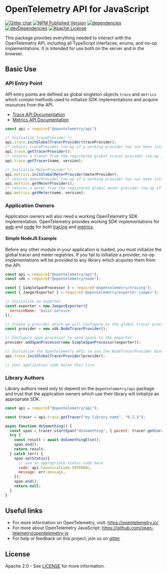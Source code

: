 # OpenTelemetry API for JavaScript
[![Gitter chat][gitter-image]][gitter-url]
[![NPM Published Version][npm-img]][npm-url]
[![dependencies][dependencies-image]][dependencies-url]
[![devDependencies][devDependencies-image]][devDependencies-url]
[![Apache License][license-image]][license-image]

This package provides everything needed to interact with the OpenTelemetry API, including all TypeScript interfaces, enums, and no-op implementations. It is intended for use both on the server and in the browser.

## Basic Use

### API Entry Point

API entry points are defined as global singleton objects `trace` and `metrics` which contain methods used to initialize SDK implementations and acquire resources from the API.

- [Trace API Documentation][trace-api-docs]
- [Metrics API Documentation][metrics-api-docs]

```javascript
const api = require("@opentelemetry/api")

/* Initialize TraceProvider */
api.trace.initGlobalTracerProvider(traceProvider);
/* returns traceProvider (no-op if a working provider has not been initialized) */
api.trace.getTracerProvider();
/* returns a tracer from the registered global tracer provider (no-op if a working provider has not been initialized); */
api.trace.getTracer(name, version);

/* Initialize MeterProvider */
api.metrics.initGlobalMeterProvider(meterProvider);
/* returns meterProvider (no-op if a working provider has not been initialized) */
api.metrics.getMeterProvider();
/* returns a meter from the registered global meter provider (no-op if a working provider has not been initialized); */
api.metrics.getMeter(name, version);
```

### Application Owners

Application owners will also need a working OpenTelemetry SDK implementation. OpenTelemetry provides working SDK implementations for [web] and [node] for both [tracing] and [metrics].

#### Simple NodeJS Example

Before any other module in your application is loaded, you must initialize the global tracer and meter registries. If you fail to initialize a provider, no-op implementations will be provided to any library which acquires them from the API.

```javascript
const api = require("@opentelemetry/api");
const sdk = require("@opentelemetry/node");

const { SimpleSpanProcessor } = require('@opentelemetry/tracing');
const { JaegerExporter } = require('@opentelemetry/exporter-jaeger');

// Initialize an exporter
const exporter = new JaegerExporter({
  serviceName: 'basic-service'
});

// Create a provider which we will configure as the global tracer provider
const provider = new sdk.NodeTracerProvider();

// Configure span processor to send spans to the exporter
provider.addSpanProcessor(new SimpleSpanProcessor(exporter));

// Initialize the OpenTelemetry APIs to use the NodeTracerProvider bindings
api.trace.initGlobalTracerProvider(provider);

// your application code below this line
```

### Library Authors

Library authors need only to depend on the `@opentelemetry/api` package and trust that the application owners which use their library will initialize an appropriate SDK.

```javascript
const api = require("@opentelemetry/api");

const tracer = api.trace.getTracer("my-library-name", "0.2.3");

async function doSomething() {
  const span = tracer.startSpan("doSomething", { parent: tracer.getCurrentSpan() });
  try {
    const result = await doSomethingElse();
    span.end();
    return result;
  } catch (err) {
    span.setStatus({
      // use an appropriate status code here
      code: api.CanonicalCode.INTERNAL,
      message: err.message,
    });
    span.end();
    return null;
  }
}
```


## Useful links
- For more information on OpenTelemetry, visit: <https://opentelemetry.io/>
- For more about OpenTelemetry JavaScript: <https://github.com/open-telemetry/opentelemetry-js>
- For help or feedback on this project, join us on [gitter][gitter-url]

## License

Apache 2.0 - See [LICENSE][license-url] for more information.

[gitter-image]: https://badges.gitter.im/open-telemetry/opentelemetry-js.svg
[gitter-url]: https://gitter.im/open-telemetry/opentelemetry-node?utm_source=badge&utm_medium=badge&utm_campaign=pr-badge&utm_content=badge
[license-url]: https://github.com/open-telemetry/opentelemetry-js/blob/master/LICENSE
[license-image]: https://img.shields.io/badge/license-Apache_2.0-green.svg?style=flat
[dependencies-image]: https://david-dm.org/open-telemetry/opentelemetry-js/status.svg?path=packages/opentelemetry-api
[dependencies-url]: https://david-dm.org/open-telemetry/opentelemetry-js?path=packages%2Fopentelemetry-api
[devDependencies-image]: https://david-dm.org/open-telemetry/opentelemetry-js/dev-status.svg?path=packages/opentelemetry-api
[devDependencies-url]: https://david-dm.org/open-telemetry/opentelemetry-js?path=packages%2Fopentelemetry-api&type=dev
[npm-url]: https://www.npmjs.com/package/@opentelemetry/api
[npm-img]: https://badge.fury.io/js/%40opentelemetry%2Ftypes.svg

[trace-api-docs]: https://open-telemetry.github.io/opentelemetry-js/classes/traceapi.html
[metrics-api-docs]: https://open-telemetry.github.io/opentelemetry-js/classes/metricsapi.html

[web]: https://github.com/open-telemetry/opentelemetry-js/tree/master/packages/opentelemetry-web
[tracing]: https://github.com/open-telemetry/opentelemetry-js/tree/master/packages/opentelemetry-tracing
[node]: https://github.com/open-telemetry/opentelemetry-js/tree/master/packages/opentelemetry-node
[metrics]: https://github.com/open-telemetry/opentelemetry-js/tree/master/packages/opentelemetry-metrics
